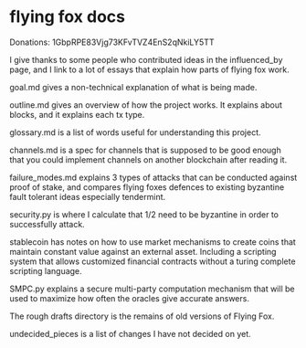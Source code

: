 flying fox docs
=============

Donations: 1GbpRPE83Vjg73KFvTVZ4EnS2qNkiLY5TT


I give thanks to some people who contributed ideas in the influenced_by page, and I link to a lot of essays that explain how parts of flying fox work.

goal.md gives a non-technical explanation of what is being made.

outline.md gives an overview of how the project works. It explains about blocks, and it explains each tx type.

glossary.md is a list of words useful for understanding this project.

channels.md is a spec for channels that is supposed to be good enough that you could implement channels on another blockchain after reading it.

failure_modes.md explains 3 types of attacks that can be conducted against proof of stake, and compares flying foxes defences to existing byzantine fault tolerant ideas especially tendermint.

security.py is where I calculate that 1/2 need to be byzantine in order to successfully attack.

stablecoin has notes on how to use market mechanisms to create coins that maintain constant value against an external asset. Including a scripting system that allows customized financial contracts without a turing complete scripting language.

SMPC.py explains a secure multi-party computation mechanism that will be used to maximize how often the oracles give accurate answers.

The rough drafts directory is the remains of old versions of Flying Fox. 

undecided_pieces is a list of changes I have not decided on yet.
